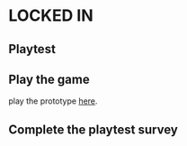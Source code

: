 # LOCKED IN
## Playtest

## Play the game

play the prototype [here](https://aidwine.github.io/IASC-1P04/prototype/Game%20Prototype_%20LOCKED%20IN,%20By_%20Aidan%20Winegarden_2021_10_31.html).

## Complete the playtest survey

